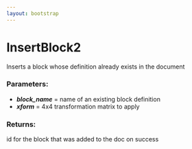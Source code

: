 ```yaml
---
layout: bootstrap
---
```


# InsertBlock2

Inserts a block whose definition already exists in the document
          

### Parameters:

- ***block_name*** = name of an existing block definition
- ***xform*** = 4x4 transformation matrix to apply
        

### Returns:


id for the block that was added to the doc on success
        


